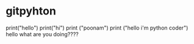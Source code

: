 # gitpyhton
print("hello")
print("hi")
print ("poonam")
print ("hello i'm python coder")
hello what are you doing????
